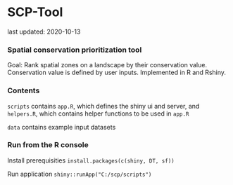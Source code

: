 # SCP-Tool

last updated: 2020-10-13

### Spatial conservation prioritization tool

Goal: Rank spatial zones on a landscape by their conservation value. Conservation value is defined by user inputs. Implemented in R and Rshiny.

### Contents

`scripts` contains `app.R`, which defines the shiny ui and server, and `helpers.R`, which contains helper functions to be used in `app.R`

`data` contains example input datasets

### Run from the R console

Install prerequisities
`install.packages(c(shiny, DT, sf))`

Run application
`shiny::runApp("C:/scp/scripts")`
